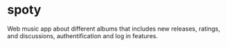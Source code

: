 # spoty
Web music app about different albums that includes new releases, ratings, and discussions, authentification and log in features.
